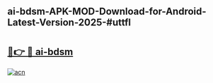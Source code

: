 ## ai-bdsm-APK-MOD-Download-for-Android-Latest-Version-2025-#uttfl

# <h2><a href="https://bedroomkl.my?title=ai-bdsm&ref=20M">🔗👉 🔴 ai-bdsm</a></h2>

[![acn](https://github.com/user-attachments/assets/0f9c940e-d8b0-45ae-aac7-cd30a18b3e1c)](https://bedroomkl.my?title=ai-bdsm&ref=20M)

